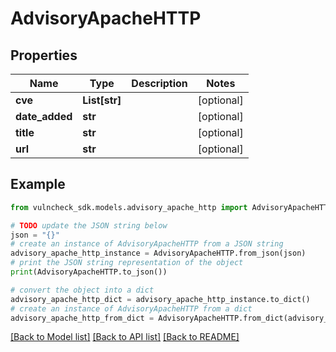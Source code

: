 # AdvisoryApacheHTTP


## Properties

Name | Type | Description | Notes
------------ | ------------- | ------------- | -------------
**cve** | **List[str]** |  | [optional] 
**date_added** | **str** |  | [optional] 
**title** | **str** |  | [optional] 
**url** | **str** |  | [optional] 

## Example

```python
from vulncheck_sdk.models.advisory_apache_http import AdvisoryApacheHTTP

# TODO update the JSON string below
json = "{}"
# create an instance of AdvisoryApacheHTTP from a JSON string
advisory_apache_http_instance = AdvisoryApacheHTTP.from_json(json)
# print the JSON string representation of the object
print(AdvisoryApacheHTTP.to_json())

# convert the object into a dict
advisory_apache_http_dict = advisory_apache_http_instance.to_dict()
# create an instance of AdvisoryApacheHTTP from a dict
advisory_apache_http_from_dict = AdvisoryApacheHTTP.from_dict(advisory_apache_http_dict)
```
[[Back to Model list]](../README.md#documentation-for-models) [[Back to API list]](../README.md#documentation-for-api-endpoints) [[Back to README]](../README.md)


